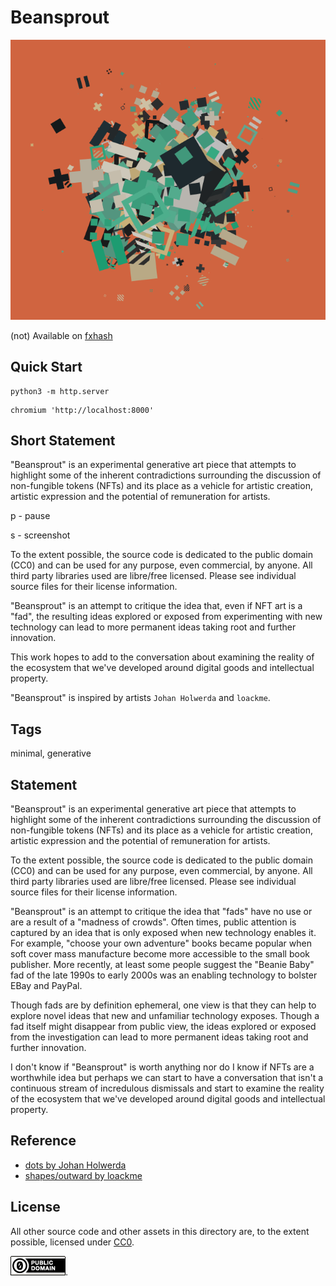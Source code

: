 Beansprout
===

[![screenshot](../img/beansprout.png)](https://github.com/abetusk/iao/tree/main/beansprout)

(not) Available on [fxhash](https://www.fxhash.xyz/generative/slug/beansprout)

Quick Start
---

```
python3 -m http.server
```

```
chromium 'http://localhost:8000'
```

Short Statement
---



"Beansprout" is an experimental generative art piece that attempts to highlight some of the inherent contradictions surrounding the discussion of non-fungible tokens (NFTs) and its place as a vehicle for artistic creation, artistic expression and the potential of remuneration for artists.

p - pause

s - screenshot

To the extent possible, the source code is dedicated to the public domain (CC0) and can be used for any purpose, even commercial, by anyone.  All third party libraries used are libre/free licensed. Please see individual source files for their license information.

"Beansprout" is an attempt to critique the idea that, even if NFT art is a "fad", the resulting ideas explored or exposed from experimenting with new technology can lead to more
permanent ideas taking root and further innovation.

This work hopes to add to the conversation about examining the reality of the ecosystem that we've developed around digital goods and intellectual property.

"Beansprout" is inspired by artists `Johan Holwerda` and `loackme`.



Tags
---

minimal, generative

Statement
---

"Beansprout" is an experimental generative art piece that
attempts to highlight some of the inherent contradictions
surrounding the discussion of non-fungible tokens (NFTs) and
its place as a vehicle for artistic creation, artistic expression
and the potential of remuneration for artists.

To the extent possible, the source code is dedicated to the public
domain (CC0) and can be used for any purpose, even commercial, by anyone.
All third party libraries used are libre/free licensed.
Please see individual source files for their license information.

"Beansprout" is an attempt to critique the idea that "fads" have no use or
are a result of a "madness of crowds".
Often times, public attention is captured by an idea that is only
exposed when new technology enables it.
For example, "choose your own adventure" books became popular when
soft cover mass manufacture become more accessible to the small book publisher.
More recently, at least some people suggest the "Beanie Baby" fad of the late 1990s to
early 2000s was an enabling technology to bolster EBay and PayPal.

Though fads are by definition ephemeral, one view is that they
can help to explore novel ideas that new and unfamiliar technology
exposes.
Though a fad itself might disappear from public view,
the ideas explored or exposed from the investigation can lead to more
permanent ideas taking root and further innovation.

I don't know if "Beansprout"
is worth anything nor do I know if NFTs are
a worthwhile idea but perhaps we can start
to have a conversation that isn't a continuous
stream of incredulous dismissals and start to examine
the reality of the ecosystem that we've developed
around digital goods and intellectual property.

Reference
---

* [dots by Johan Holwerda](https://www.fxhash.xyz/generative/slug/dots-2)
* [shapes/outward by loackme](https://teia.art/objkt/500113)

License
---

All other source code and other assets in this directory are, to the extent possible, licensed
under [CC0](https://creativecommons.org/publicdomain/zero/1.0/).

![CC0](../img/cc0_88x31.png).
